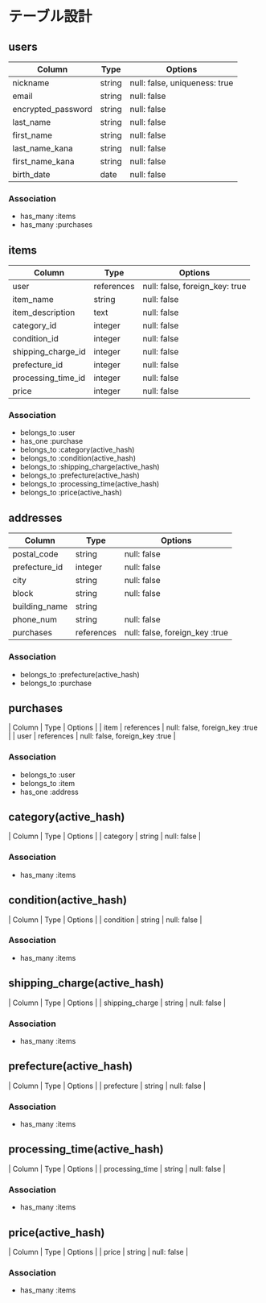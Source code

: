 # テーブル設計

## users

| Column             | Type   | Options                       |
| -------------------| ------ | ----------------------------- |
| nickname           | string | null: false, uniqueness: true |
| email              | string | null: false                   |
| encrypted_password | string | null: false                   |
| last_name          | string | null: false                   |
| first_name         | string | null: false                   |
| last_name_kana     | string | null: false                   |
| first_name_kana    | string | null: false                   |
| birth_date         | date   | null: false                   |

### Association

- has_many :items
- has_many :purchases


## items

| Column             | Type       | Options                        |
| ------------------ | ---------- | ------------------------------ |
| user               | references | null: false, foreign_key: true |
| item_name          | string     | null: false                    |
| item_description   | text       | null: false                    |
| category_id        | integer    | null: false                    |
| condition_id       | integer    | null: false                    |
| shipping_charge_id | integer    | null: false                    |
| prefecture_id      | integer    | null: false                    |
| processing_time_id | integer    | null: false                    |
| price              | integer    | null: false                    |

### Association

- belongs_to :user
- has_one :purchase
- belongs_to :category(active_hash)
- belongs_to :condition(active_hash)
- belongs_to :shipping_charge(active_hash)
- belongs_to :prefecture(active_hash)
- belongs_to :processing_time(active_hash)
- belongs_to :price(active_hash)


## addresses

| Column        | Type       | Options                        |
| ------------- | ---------- | ------------------------------ |
| postal_code   | string     | null: false                    |
| prefecture_id | integer    | null: false                    |
| city          | string     | null: false                    |
| block         | string     | null: false                    |
| building_name | string     |                                |
| phone_num     | string     | null: false                    |
| purchases     | references | null: false, foreign_key :true |

### Association
- belongs_to :prefecture(active_hash)
- belongs_to :purchase


## purchases

| Column | Type       | Options                        |
| item   | references | null: false, foreign_key :true |
| user   | references | null: false, foreign_key :true |

### Association
- belongs_to :user
- belongs_to :item
- has_one :address


## category(active_hash)
| Column   | Type   | Options     |
| category | string | null: false |

### Association
- has_many :items


## condition(active_hash)
| Column    | Type   | Options     |
| condition | string | null: false |

### Association
- has_many :items


## shipping_charge(active_hash)
| Column          | Type   | Options     |
| shipping_charge | string | null: false |

### Association
- has_many :items


## prefecture(active_hash)
| Column     | Type   | Options     |
| prefecture | string | null: false |

### Association
- has_many :items


## processing_time(active_hash)
| Column          | Type   | Options     |
| processing_time | string | null: false |

### Association
- has_many :items


## price(active_hash)
| Column | Type   | Options     |
| price  | string | null: false |

### Association
- has_many :items
